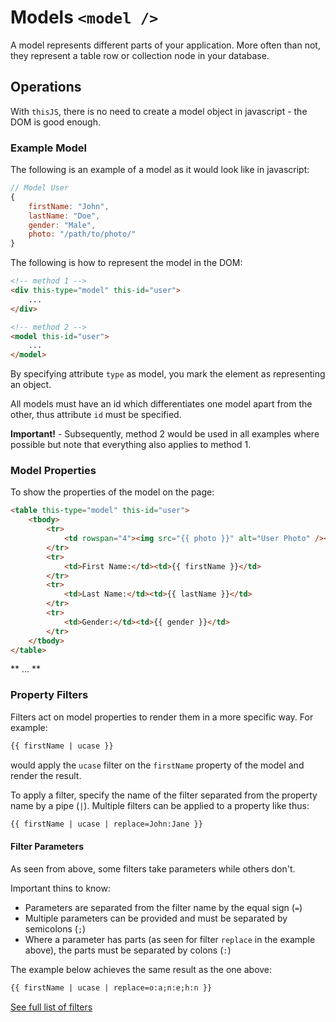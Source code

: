 # Models `<model />`

A model represents different parts of your application. More often than not, they represent a table row or collection node in your database.

## Operations

With `thisJS`, there is no need to create a model object in javascript - the DOM is good enough.

### Example Model

The following is an example of a model as it would look like in javascript:

````javascript
// Model User
{
    firstName: "John",
    lastName: "Doe",
    gender: "Male",
    photo: "/path/to/photo/"
}
````

The following is how to represent the model in the DOM:

````html
<!-- method 1 -->
<div this-type="model" this-id="user">
    ...
</div>

<!-- method 2 -->
<model this-id="user">
    ...
</model>
````

By specifying attribute `type` as model, you mark the element as representing an object. 

All models must have an id which differentiates one model apart from the other, thus attribute `id` must be specified.

**Important!** - Subsequently, method 2 would be used in all examples where possible but note that everything also applies to method 1.

### Model Properties

To show the properties of the model on the page:

````html
<table this-type="model" this-id="user">
    <tbody>
        <tr>
            <td rowspan="4"><img src="{{ photo }}" alt="User Photo" /></td>
        </tr>
        <tr>
            <td>First Name:</td><td>{{ firstName }}</td>
        </tr>
        <tr>
            <td>Last Name:</td><td>{{ lastName }}</td>
        </tr>
        <tr>
            <td>Gender:</td><td>{{ gender }}</td>
        </tr>
    </tbody>
</table>
````
** ... **

### Property Filters

Filters act on model properties to render them in a more specific way. For example:

````html
{{ firstName | ucase }}
````

would apply the `ucase` filter on the `firstName` property of the model and render the result.

To apply a filter, specify the name of the filter separated from the property name by a pipe (`|`). Multiple filters can be applied to a property like thus:

````html
{{ firstName | ucase | replace=John:Jane }}
````

#### Filter Parameters

As seen from above, some filters take parameters while others don't.

Important thins to know:

- Parameters are separated from the filter name by the equal sign (`=`)
- Multiple parameters can be provided and must be separated by semicolons (`;`)
- Where a parameter has parts (as seen for filter `replace` in the example above), the parts must be separated by colons (`:`)

The example below achieves the same result as the one above:

````html
{{ firstName | ucase | replace=o:a;n:e;h:n }}
````

[See full list of filters](./model-filters.md)